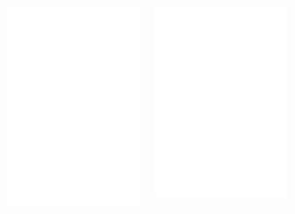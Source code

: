 <img align="left" width="47.5%" src="https://github.com/alpharomercoma/alpharomercoma/blob/master/metrics_left.svg">
<img align="right" width="47.5%" src="https://github.com/alpharomercoma/alpharomercoma/blob/master/metrics_right.svg">